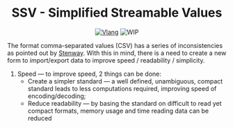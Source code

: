<div align="center">

# SSV - Simplified Streamable Values
[![Vlang][VlangBadge]][VlangLink]
![WIP][WIPBadge]

</div>

The format comma-separated values (CSV) has a series of inconsistencies as pointed out by [Stenway](https://github.com/Stenway). With this in mind, there is a need to create a new form to import/export data to improve speed / readability / simplicity.

1. Speed &mdash; to improve speed, 2 things can be done:
    - Create a simpler standard &mdash; a well defined, unambiguous, compact standard leads to less computations required, improving speed of encoding/decoding;
    - Reduce readability &mdash; by basing the standard on difficult to read yet compact formats, memory usage and time reading data can be reduced






[VlangBadge]: https://img.shields.io/badge/Vlang-%235D87BF?style=for-the-badge&logo=v&logoColor=white
[VlangLink]: https://vlang.io
[WIPBadge]: https://img.shields.io/badge/Work%20In%20Progress-orange?style=for-the-badge
